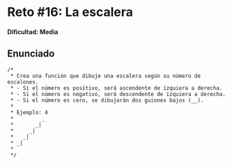 # Reto #16: La escalera

#### Dificultad: Media

## Enunciado

```
/*
 * Crea una función que dibuje una escalera según su número de escalones.
 * - Si el número es positivo, será ascendente de izquiera a derecha.
 * - Si el número es negativo, será descendente de izquiera a derecha.
 * - Si el número es cero, se dibujarán dos guiones bajos (__).
 *
 * Ejemplo: 4
 *         _
 *       _|
 *     _|
 *   _|
 * _|
 *
 */
```
